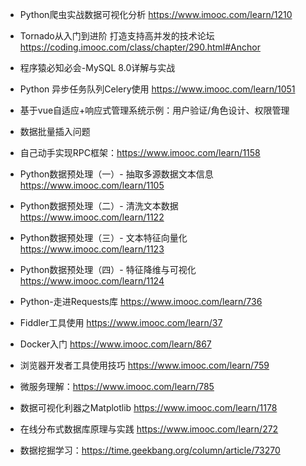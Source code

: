 + Python爬虫实战数据可视化分析 https://www.imooc.com/learn/1210
+ Tornado从入门到进阶 打造支持高并发的技术论坛 https://coding.imooc.com/class/chapter/290.html#Anchor
+ 程序猿必知必会-MySQL 8.0详解与实战 
+ Python 异步任务队列Celery使用 https://www.imooc.com/learn/1051


+ 基于vue自适应+响应式管理系统示例：用户验证/角色设计、权限管理
+ 数据批量插入问题


+ 自己动手实现RPC框架：https://www.imooc.com/learn/1158
+ Python数据预处理（一）- 抽取多源数据文本信息 https://www.imooc.com/learn/1105
+ Python数据预处理（二）- 清洗文本数据 https://www.imooc.com/learn/1122
+ Python数据预处理（三）- 文本特征向量化 https://www.imooc.com/learn/1123
+ Python数据预处理（四）- 特征降维与可视化 https://www.imooc.com/learn/1124


+ Python-走进Requests库 https://www.imooc.com/learn/736
+ Fiddler工具使用 https://www.imooc.com/learn/37
+ Docker入门 https://www.imooc.com/learn/867
+ 浏览器开发者工具使用技巧 https://www.imooc.com/learn/759
+ 微服务理解：https://www.imooc.com/learn/785
+ 数据可视化利器之Matplotlib https://www.imooc.com/learn/1178
+ 在线分布式数据库原理与实践 https://www.imooc.com/learn/272


+ 数据挖掘学习：https://time.geekbang.org/column/article/73270
